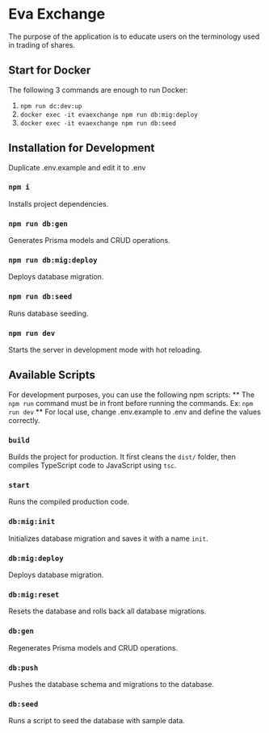 # Eva Exchange

The purpose of the application is to educate users on the terminology used in trading of shares.

## Start for Docker

The following 3 commands are enough to run Docker:

1. `npm run dc:dev:up`
2. `docker exec -it evaexchange npm run db:mig:deploy`
3. `docker exec -it evaexchange npm run db:seed`

## Installation for Development

Duplicate .env.example and edit it to .env

### `npm i`

Installs project dependencies.

### `npm run db:gen`

Generates Prisma models and CRUD operations.

### `npm run db:mig:deploy`

Deploys database migration.

### `npm run db:seed`

Runs database seeding.

### `npm run dev`

Starts the server in development mode with hot reloading.


## Available Scripts

For development purposes, you can use the following npm scripts:
** The `npm run` command must be in front before running the commands. Ex: `npm run dev`
** For local use, change .env.example to .env and define the values correctly.

### `build`

Builds the project for production. It first cleans the `dist/` folder, then compiles TypeScript code to JavaScript using `tsc`.

### `start`

Runs the compiled production code.

### `db:mig:init`

Initializes database migration and saves it with a name `init`.

### `db:mig:deploy`

Deploys database migration.

### `db:mig:reset`

Resets the database and rolls back all database migrations.

### `db:gen`

Regenerates Prisma models and CRUD operations.

### `db:push`

Pushes the database schema and migrations to the database.

### `db:seed`

Runs a script to seed the database with sample data.